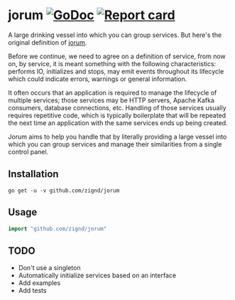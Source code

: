 # jorum [![GoDoc](https://godoc.org/github.com/zignd/jorum?status.svg)](https://godoc.org/github.com/zignd/jorum) [![Report card](https://goreportcard.com/badge/github.com/zignd/jorum)](https://goreportcard.com/report/github.com/zignd/jorum)     

A large drinking vessel into which you can group services. But here's the original definition of [jorum](https://en.wiktionary.org/wiki/jorum).

Before we continue, we need to agree on a definition of service, from now on, by service, it is meant something with the following characteristics: performs IO, initializes and stops, may emit events throughout its lifecycle which could indicate errors, warnings or general information.

It often occurs that an application is required to manage the lifecycle of multiple services; those services may be HTTP servers, Apache Kafka consumers, database connections, etc. Handling of those services usually requires repetitive code, which is typically boilerplate that will be repeated the next time an application with the same services ends up being created.

Jorum aims to help you handle that by literally providing a large vessel into which you can group services and manage their similarities from a single control panel.

## Installation

```
go get -u -v github.com/zignd/jorum
```

## Usage

```go
import "github.com/zignd/jorum"
```

## TODO

- Don't use a singleton
- Automatically initialize services based on an interface
- Add examples
- Add tests
